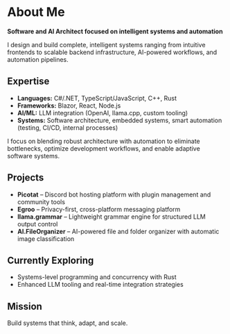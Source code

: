 # About Me

**Software and AI Architect focused on intelligent systems and automation**

I design and build complete, intelligent systems ranging from intuitive frontends to scalable backend infrastructure, AI-powered workflows, and automation pipelines.

## Expertise

- **Languages:** C#/.NET, TypeScript/JavaScript, C++, Rust  
- **Frameworks:** Blazor, React, Node.js  
- **AI/ML:** LLM integration (OpenAI, llama.cpp, custom tooling)  
- **Systems:** Software architecture, embedded systems, smart automation (testing, CI/CD, internal processes)

I focus on blending robust architecture with automation to eliminate bottlenecks, optimize development workflows, and enable adaptive software systems.

## Projects

- **Picotat** – Discord bot hosting platform with plugin management and community tools  
- **Egroo** – Privacy-first, cross-platform messaging platform  
- **llama.grammar** – Lightweight grammar engine for structured LLM output control  
- **AI.FileOrganizer** – AI-powered file and folder organizer with automatic image classification

## Currently Exploring

- Systems-level programming and concurrency with Rust  
- Enhanced LLM tooling and real-time integration strategies

## Mission

Build systems that think, adapt, and scale.
